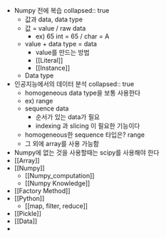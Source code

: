 - Numpy 전에 복습
  collapsed:: true
	- 값과 data, data type
	- 값 = value / raw data
		- ex) 65 int = 65 / char = A
	- value + data type = data
		- value를 만드는 방법
		- [[Literal]]
		- [[Instance]]
	- Data type
- 인공지능에서의 데이터 분석
  collapsed:: true
	- homogeneous data type을 보통 사용한다
	- ex) range
	- sequence data
		- 순서가 있는 data가 필요
		- indexing 과 slicing 이 필요한 기능이다
	- homogeneous한 sequence 타입은? range
	- 그 외에 array를 사용 가능함
- Numpy에 없는 것을 사용할때는 scipy를 사용해야 한다
- [[Array]]
- [[Numpy]]
	- [[Numpy_computation]]
	- [[Numpy Knowledge]]
- [[Factory Method]]
- [[Python]]
	- [[map, filter, reduce]]
- [[Pickle]]
- [[Data]]
-
